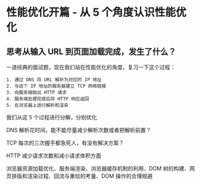 # 性能优化开篇 - 从 5 个角度认识性能优化

## 思考从输入 URL 到页面加载完成，发生了什么？

一道经典的面试题，现在我们站在性能优化的角度，复习一下这个过程：

```
1. 通过 DNS 将 URL 解析为对应的 IP 地址
2. 与这个 IP 地址的服务器建立 TCP 网络链接
3. 向服务端抛出 HTTP 请求
4. 服务端处理完成后将 HTTP 响应返回
5. 在浏览器上进行解析和渲染
```

我们从这 5 个过程进行分解，分别优化

DNS 解析花时间，能不能尽量减少解析次数或者把解析前置？

TCP 每次的三次握手都急死人，有没有解决方案？

HTTP 减少请求次数和减小请求体积方面

浏览器资源加载优化、服务端渲染、浏览器缓存机制的利用、DOM 树的构建、网页排版和渲染过程、回流与重绘的考量、DOM 操作的合理规避